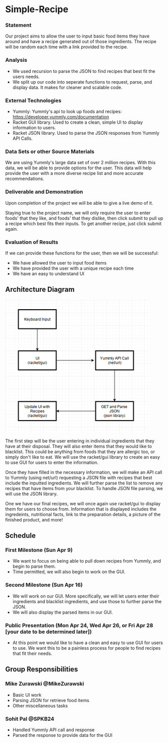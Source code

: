 # Simple-Recipe

### Statement
Our project aims to allow the user to input basic food items they have around and have a recipe generated out of those ingredients. The recipe will be random each time with a link provided to the recipe.

### Analysis
- We used recursion to parse the JSON to find recipes that best fit the users needs.
- We split up our code into seperate functions to request, parse, and display data. It makes for cleaner and scalable code.

### External Technologies
- Yummly: Yummly's api to look up foods and recipes: https://developer.yummly.com/documentation
- Racket GUI library. Used to create a clean, simple UI to display information to users.
- Racket JSON library. Used to parse the JSON responses from Yummly API Calls.

### Data Sets or other Source Materials
We are using Yummly's large data set of over 2 million recipes. With this data, we will be able to provide options for the user. This data will help provide the user with a more diverse recipe list and more accurate recommendations.

### Deliverable and Demonstration
Upon completion of the project we will be able to give a live demo of it.

Staying true to the project name, we will only require the user to enter foods' that they like, and foods' that they dislike, then click submit to pull up a recipe which best fits their inputs. To get another recipe, just click submit again.

### Evaluation of Results
If we can provide these functions for the user, then we will be successful:
- We have allowed the user to input food items
- We have provided the user with a unique recipe each time
- We have an easy to understand UI

## Architecture Diagram
![Architecture Diagram image](/ArchitectureDiagram.png?raw=true "Architecture Diagram image")

The first step will be the user entering in individual ingredients that they have at their disposal. They will also enter items that they would like to blacklist. This could be anything from foods that they are allergic too, or simply don't like to eat. We will use the racket/gui library to create an easy to use GUI for users to enter the information.

Once they have filled in the necessary information, we will make an API call to Yummly (using net/url) requesting a JSON file with recipes that best include the inputted ingredients. We will further parse the list to remove any recipes that have items from your blacklist. To handle JSON file parsing, we will use the JSON library.

One we have our final recipes, we will once again use racket/gui to display them for users to choose from. Information that is displayed includes the ingredeints, nutritional facts, link to the preparation details, a picture of the finished product, and more!

## Schedule
### First Milestone (Sun Apr 9)
- We want to focus on being able to pull down recipes from Yummly, and begin to parse them.
- Time permitted, we will also begin to work on the GUI.

### Second Milestone (Sun Apr 16)
- We will work on our GUI. More specifically, we will let users enter their ingredients and blacklist ingredients, and use those to further parse the JSON.
- We will also display the parsed items in our GUI.

### Public Presentation (Mon Apr 24, Wed Apr 26, or Fri Apr 28 [your date to be determined later])
- At this point we would like to have a clean and easy to use GUI for users to use. We want this to be a painless process for people to find recipes that fit their needs.

## Group Responsibilities
### Mike Zurawski @MikeZurawski
- Basic UI work
- Parsing JSON for retrieve food items
- Other miscellaneous tasks

### Sohit Pal @SPKB24
- Handled Yummly API call and response
- Parsed the response to provide data for the GUI
